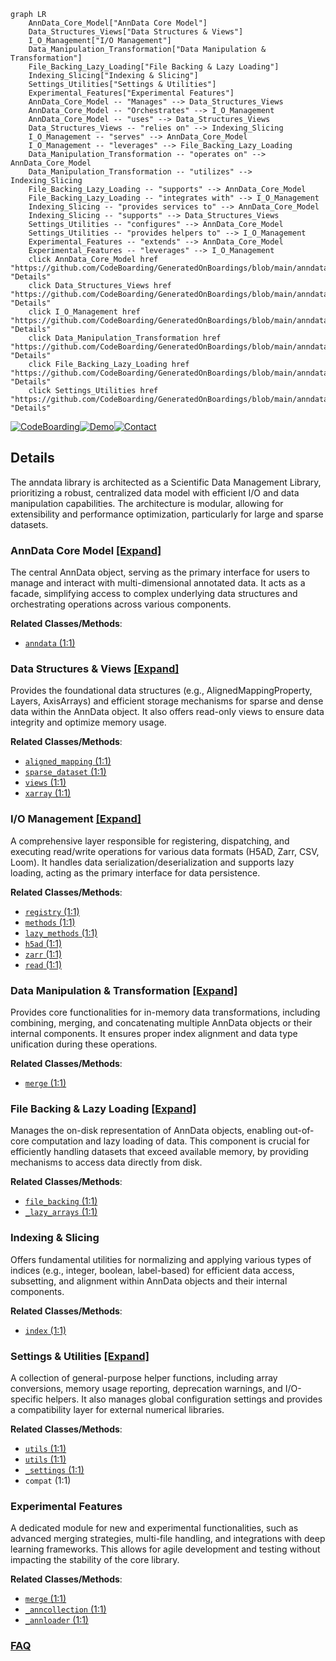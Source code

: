 ```mermaid
graph LR
    AnnData_Core_Model["AnnData Core Model"]
    Data_Structures_Views["Data Structures & Views"]
    I_O_Management["I/O Management"]
    Data_Manipulation_Transformation["Data Manipulation & Transformation"]
    File_Backing_Lazy_Loading["File Backing & Lazy Loading"]
    Indexing_Slicing["Indexing & Slicing"]
    Settings_Utilities["Settings & Utilities"]
    Experimental_Features["Experimental Features"]
    AnnData_Core_Model -- "Manages" --> Data_Structures_Views
    AnnData_Core_Model -- "Orchestrates" --> I_O_Management
    AnnData_Core_Model -- "uses" --> Data_Structures_Views
    Data_Structures_Views -- "relies on" --> Indexing_Slicing
    I_O_Management -- "serves" --> AnnData_Core_Model
    I_O_Management -- "leverages" --> File_Backing_Lazy_Loading
    Data_Manipulation_Transformation -- "operates on" --> AnnData_Core_Model
    Data_Manipulation_Transformation -- "utilizes" --> Indexing_Slicing
    File_Backing_Lazy_Loading -- "supports" --> AnnData_Core_Model
    File_Backing_Lazy_Loading -- "integrates with" --> I_O_Management
    Indexing_Slicing -- "provides services to" --> AnnData_Core_Model
    Indexing_Slicing -- "supports" --> Data_Structures_Views
    Settings_Utilities -- "configures" --> AnnData_Core_Model
    Settings_Utilities -- "provides helpers to" --> I_O_Management
    Experimental_Features -- "extends" --> AnnData_Core_Model
    Experimental_Features -- "leverages" --> I_O_Management
    click AnnData_Core_Model href "https://github.com/CodeBoarding/GeneratedOnBoardings/blob/main/anndata/AnnData_Core_Model.md" "Details"
    click Data_Structures_Views href "https://github.com/CodeBoarding/GeneratedOnBoardings/blob/main/anndata/Data_Structures_Views.md" "Details"
    click I_O_Management href "https://github.com/CodeBoarding/GeneratedOnBoardings/blob/main/anndata/I_O_Management.md" "Details"
    click Data_Manipulation_Transformation href "https://github.com/CodeBoarding/GeneratedOnBoardings/blob/main/anndata/Data_Manipulation_Transformation.md" "Details"
    click File_Backing_Lazy_Loading href "https://github.com/CodeBoarding/GeneratedOnBoardings/blob/main/anndata/File_Backing_Lazy_Loading.md" "Details"
    click Settings_Utilities href "https://github.com/CodeBoarding/GeneratedOnBoardings/blob/main/anndata/Settings_Utilities.md" "Details"
```

[![CodeBoarding](https://img.shields.io/badge/Generated%20by-CodeBoarding-9cf?style=flat-square)](https://github.com/CodeBoarding/GeneratedOnBoardings)[![Demo](https://img.shields.io/badge/Try%20our-Demo-blue?style=flat-square)](https://www.codeboarding.org/demo)[![Contact](https://img.shields.io/badge/Contact%20us%20-%20contact@codeboarding.org-lightgrey?style=flat-square)](mailto:contact@codeboarding.org)

## Details

The anndata library is architected as a Scientific Data Management Library, prioritizing a robust, centralized data model with efficient I/O and data manipulation capabilities. The architecture is modular, allowing for extensibility and performance optimization, particularly for large and sparse datasets.

### AnnData Core Model [[Expand]](./AnnData_Core_Model.md)
The central AnnData object, serving as the primary interface for users to manage and interact with multi-dimensional annotated data. It acts as a facade, simplifying access to complex underlying data structures and orchestrating operations across various components.


**Related Classes/Methods**:

- <a href="https://github.com/scverse/anndata/blob/main/benchmarks/benchmarks/anndata.py#L1-L1" target="_blank" rel="noopener noreferrer">`anndata` (1:1)</a>


### Data Structures & Views [[Expand]](./Data_Structures_Views.md)
Provides the foundational data structures (e.g., AlignedMappingProperty, Layers, AxisArrays) and efficient storage mechanisms for sparse and dense data within the AnnData object. It also offers read-only views to ensure data integrity and optimize memory usage.


**Related Classes/Methods**:

- <a href="https://github.com/scverse/anndata/blob/main/src/anndata/_core/aligned_mapping.py#L1-L1" target="_blank" rel="noopener noreferrer">`aligned_mapping` (1:1)</a>
- <a href="https://github.com/scverse/anndata/blob/main/benchmarks/benchmarks/sparse_dataset.py#L1-L1" target="_blank" rel="noopener noreferrer">`sparse_dataset` (1:1)</a>
- <a href="https://github.com/scverse/anndata/blob/main/src/anndata/_core/views.py#L1-L1" target="_blank" rel="noopener noreferrer">`views` (1:1)</a>
- <a href="https://github.com/scverse/anndata/blob/main/src/anndata/_core/xarray.py#L1-L1" target="_blank" rel="noopener noreferrer">`xarray` (1:1)</a>


### I/O Management [[Expand]](./I_O_Management.md)
A comprehensive layer responsible for registering, dispatching, and executing read/write operations for various data formats (H5AD, Zarr, CSV, Loom). It handles data serialization/deserialization and supports lazy loading, acting as the primary interface for data persistence.


**Related Classes/Methods**:

- <a href="https://github.com/scverse/anndata/blob/main/src/anndata/_io/specs/registry.py#L1-L1" target="_blank" rel="noopener noreferrer">`registry` (1:1)</a>
- <a href="https://github.com/scverse/anndata/blob/main/src/anndata/_io/specs/methods.py#L1-L1" target="_blank" rel="noopener noreferrer">`methods` (1:1)</a>
- <a href="https://github.com/scverse/anndata/blob/main/src/anndata/_io/specs/lazy_methods.py#L1-L1" target="_blank" rel="noopener noreferrer">`lazy_methods` (1:1)</a>
- <a href="https://github.com/scverse/anndata/blob/main/src/anndata/_io/h5ad.py#L1-L1" target="_blank" rel="noopener noreferrer">`h5ad` (1:1)</a>
- <a href="https://github.com/scverse/anndata/blob/main/src/anndata/_io/zarr.py#L1-L1" target="_blank" rel="noopener noreferrer">`zarr` (1:1)</a>
- <a href="https://github.com/scverse/anndata/blob/main/src/anndata/_io/read.py#L1-L1" target="_blank" rel="noopener noreferrer">`read` (1:1)</a>


### Data Manipulation & Transformation [[Expand]](./Data_Manipulation_Transformation.md)
Provides core functionalities for in-memory data transformations, including combining, merging, and concatenating multiple AnnData objects or their internal components. It ensures proper index alignment and data type unification during these operations.


**Related Classes/Methods**:

- <a href="https://github.com/scverse/anndata/blob/main/src/anndata/experimental/merge.py#L1-L1" target="_blank" rel="noopener noreferrer">`merge` (1:1)</a>


### File Backing & Lazy Loading [[Expand]](./File_Backing_Lazy_Loading.md)
Manages the on-disk representation of AnnData objects, enabling out-of-core computation and lazy loading of data. This component is crucial for efficiently handling datasets that exceed available memory, by providing mechanisms to access data directly from disk.


**Related Classes/Methods**:

- <a href="https://github.com/scverse/anndata/blob/main/src/anndata/_core/file_backing.py#L1-L1" target="_blank" rel="noopener noreferrer">`file_backing` (1:1)</a>
- <a href="https://github.com/scverse/anndata/blob/main/src/anndata/experimental/backed/_lazy_arrays.py#L1-L1" target="_blank" rel="noopener noreferrer">`_lazy_arrays` (1:1)</a>


### Indexing & Slicing
Offers fundamental utilities for normalizing and applying various types of indices (e.g., integer, boolean, label-based) for efficient data access, subsetting, and alignment within AnnData objects and their internal components.


**Related Classes/Methods**:

- <a href="https://github.com/scverse/anndata/blob/main/src/anndata/_core/index.py#L1-L1" target="_blank" rel="noopener noreferrer">`index` (1:1)</a>


### Settings & Utilities [[Expand]](./Settings_Utilities.md)
A collection of general-purpose helper functions, including array conversions, memory usage reporting, deprecation warnings, and I/O-specific helpers. It also manages global configuration settings and provides a compatibility layer for external numerical libraries.


**Related Classes/Methods**:

- <a href="https://github.com/scverse/anndata/blob/main/benchmarks/benchmarks/utils.py#L1-L1" target="_blank" rel="noopener noreferrer">`utils` (1:1)</a>
- <a href="https://github.com/scverse/anndata/blob/main/benchmarks/benchmarks/utils.py#L1-L1" target="_blank" rel="noopener noreferrer">`utils` (1:1)</a>
- <a href="https://github.com/scverse/anndata/blob/main/src/anndata/_settings.py#L1-L1" target="_blank" rel="noopener noreferrer">`_settings` (1:1)</a>
- `compat` (1:1)


### Experimental Features
A dedicated module for new and experimental functionalities, such as advanced merging strategies, multi-file handling, and integrations with deep learning frameworks. This allows for agile development and testing without impacting the stability of the core library.


**Related Classes/Methods**:

- <a href="https://github.com/scverse/anndata/blob/main/src/anndata/experimental/merge.py#L1-L1" target="_blank" rel="noopener noreferrer">`merge` (1:1)</a>
- <a href="https://github.com/scverse/anndata/blob/main/src/anndata/experimental/multi_files/_anncollection.py#L1-L1" target="_blank" rel="noopener noreferrer">`_anncollection` (1:1)</a>
- <a href="https://github.com/scverse/anndata/blob/main/src/anndata/experimental/pytorch/_annloader.py#L1-L1" target="_blank" rel="noopener noreferrer">`_annloader` (1:1)</a>




### [FAQ](https://github.com/CodeBoarding/GeneratedOnBoardings/tree/main?tab=readme-ov-file#faq)